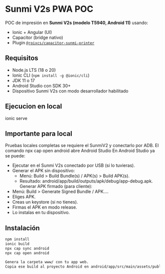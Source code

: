# Sunmi V2s PWA POC

POC de impresión en **Sunmi V2s (modelo T5940, Android 11)** usando:
- Ionic + Angular (UI)
- Capacitor (bridge nativo)
- Plugin [`@roixcs/capacitor-sunmi-printer`](https://www.npmjs.com/package/@roixcs/capacitor-sunmi-printer)

## Requisitos
- Node.js LTS (18 o 20)
- Ionic CLI (`npm install -g @ionic/cli`)
- JDK 11 o 17
- Android Studio con SDK 30+
- Dispositivo Sunmi V2s con modo desarrollador habilitado

## Ejecucion en local
ionic serve

## Importante para local
Pruebas locales completas se requiere el SunmiV2 y conectarlo por ADB.
El comando npx cap open android
abre Android Studio
En Android Studio ya se puede:
 - Ejecutar en el Sunmi V2s conectado por USB (si lo tuvieras).
 - Generar el APK sin dispositivo:
     - Menú: Build > Build Bundle(s) / APK(s) > Build APK(s).
     - Resultado: android/app/build/outputs/apk/debug/app-debug.apk.
Generar APK firmado (para cliente):
 - Menú: Build > Generate Signed Bundle / APK….
 - Eliges APK.
 - Creas un keystore (si no tienes).
 - Firmas el APK en modo release.
 - Lo instalas en tu dispositivo.

## Instalación
```bash
npm install
ionic build
npx cap sync android
npx cap open android

Genera la carpeta www/ con tu app web.
Copia ese build al proyecto Android en android/app/src/main/assets/public.